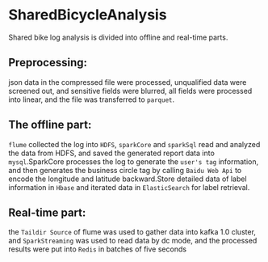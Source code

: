 # SharedBicycleAnalysis
Shared bike log analysis is divided into offline and real-time parts.  
##  Preprocessing:  
json data in the compressed file were processed, unqualified data were screened out, and sensitive fields were blurred, all fields were processed into linear, and the file was transferred to `parquet`.  
##  The offline part:  
`flume` collected the log into `HDFS`, `sparkCore` and `sparkSql` read and analyzed the data from HDFS, and saved the generated report data into `mysql`.SparkCore processes the log to generate the `user's tag` information, and then generates the business circle tag by calling `Baidu Web Api` to encode the longitude and latitude backward.Store detailed data of label information in `Hbase` and iterated data in `ElasticSearch` for label retrieval.  
##  Real-time part:  
the `Taildir Source` of flume was used to gather data into kafka 1.0 cluster, and `SparkStreaming` was used to read data by dc mode, and the processed results were put into `Redis` in batches of five seconds  
